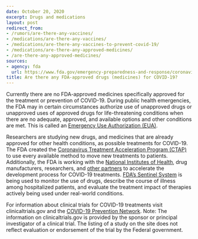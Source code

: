 ```yaml
---
date: October 20, 2020
excerpt: Drugs and medications
layout: post
redirect_from:
- /rumors/are-there-any-vaccines/
- /medications/are-there-any-vaccines/
- /medications/are-there-any-vaccines-to-prevent-covid-19/
- /medications/are-there-any-approved-medicines/
- /are-there-any-approved-medicines/
sources:
- agency: fda
  url: https://www.fda.gov/emergency-preparedness-and-response/coronavirus-disease-2019-covid-19/covid-19-frequently-asked-questions#drugs
title: Are there any FDA-approved drugs (medicines) for COVID-19?
---
```


Currently there are no FDA-approved medicines specifically approved for the treatment or prevention of COVID-19. During public health emergencies, the FDA may in certain circumstances authorize use of unapproved drugs or unapproved uses of approved drugs for life-threatening conditions when there are no adequate, approved, and available options and other conditions are met. This is called an [Emergency Use Authorization (EUA)](https://www.fda.gov/emergency-preparedness-and-response/mcm-legal-regulatory-and-policy-framework/emergency-use-authorization#coviddrugs).

Researchers are studying new drugs, and medicines that are already approved for other health conditions, as possible treatments for COVID-19. The FDA created the [Coronavirus Treatment Acceleration Program (CTAP)](https://www.fda.gov/drugs/coronavirus-covid-19-drugs/coronavirus-treatment-acceleration-program-ctap) to use every available method to move new treatments to patients. Additionally, the FDA is working with the [National Institutes of Health](https://www.nih.gov/research-training/medical-research-initiatives/activ), drug manufacturers, researchers, and [other partners](https://covid19.reaganudall.org/) to accelerate the development process for COVID-19 treatments. [FDA’s Sentinel System](https://www.sentinelinitiative.org/assessments/coronavirus-covid-19) is being used to monitor the use of drugs, describe the course of illness among hospitalized patients, and evaluate the treatment impact of therapies actively being used under real-world conditions.

For information about clinical trials for COVID-19 treatments visit clinicaltrials.gov and the [COVID-19 Prevention Network](https://www.coronaviruspreventionnetwork.org/). Note: The information on clinicaltrials.gov is provided by the sponsor or principal investigator of a clinical trial. The listing of a study on the site does not reflect evaluation or endorsement of the trial by the Federal government.